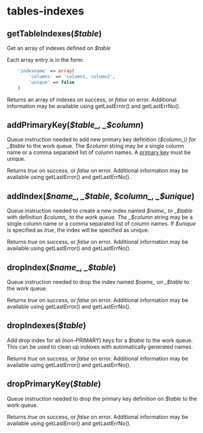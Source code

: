 # tables-indexes

## getTableIndexes\(_$table_\)

Get an array of indexes defined on _$table_

Each array entry is in the form:

```php
    'indexname' => array(
        'columns' => 'column1, column2',
        'unique' => false
    )
```

Returns an array of indexes on success, or _false_ on error. Additional information may be available using getLastError\(\) and getLastErrNo\(\).

## addPrimaryKey\(_$table_, _$column_\)

Queue instruction needed to add new primary key definition \(_$column_\) for _$table_ to the work queue. The _$column_ string may be a single column name or a comma separated list of column names. A [primary key](https://en.wikipedia.org/wiki/Unique_key#Defining_primary_keys_in_SQL) must be unique.

Returns _true_ on success, or _false_ on error. Additional information may be available using getLastError\(\) and getLastErrNo\(\).

## addIndex\(_$name_, _$table_, _$column_, _$unique_\)

Queue instruction needed to create a new index named _$name_ to _$table_ with definition _$column_ to the work queue. The _$column_ string may be a single column name or a comma separated list of column names. If _$unique_ is specified as _true_, the index will be specified as unique.

Returns _true_ on success, or _false_ on error. Additional information may be available using getLastError\(\) and getLastErrNo\(\).

## dropIndex\(_$name_, _$table_\)

Queue instruction needed to drop the index named _$name_ on _$table_ to the work queue.

Returns _true_ on success, or _false_ on error. Additional information may be available using getLastError\(\) and getLastErrNo\(\).

## dropIndexes\(_$table_\)

Add drop index for all \(non-PRIMARY\) keys for a _$table_ to the work queue. This can be used to clean up indexes with automatically generated names.

Returns _true_ on success, or _false_ on error. Additional information may be available using getLastError\(\) and getLastErrNo\(\).

## dropPrimaryKey\(_$table_\)

Queue instruction needed to drop the primary key definition on _$table_ to the work queue.

Returns _true_ on success, or _false_ on error. Additional information may be available using getLastError\(\) and getLastErrNo\(\).

